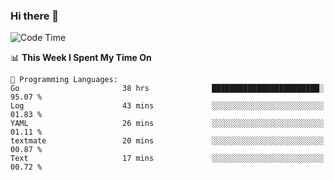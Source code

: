 ### Hi there 👋

<!--
**CrazyCollin/crazycollin** is a ✨ _special_ ✨ repository because its `README.md` (this file) appears on your GitHub profile.

Here are some ideas to get you started:

- 🔭 I’m currently working on ...
- 🌱 I’m currently learning ...
- 👯 I’m looking to collaborate on ...
- 🤔 I’m looking for help with ...
- 💬 Ask me about ...
- 📫 How to reach me: ...
- 😄 Pronouns: ...
- ⚡ Fun fact: ...
-->

<!--START_SECTION:waka-->
![Code Time](http://img.shields.io/badge/Code%20Time-1%2C609%20hrs%2023%20mins-blue)

📊 **This Week I Spent My Time On** 

```text
💬 Programming Languages: 
Go                       38 hrs              ████████████████████████░   95.07 % 
Log                      43 mins             ░░░░░░░░░░░░░░░░░░░░░░░░░   01.83 % 
YAML                     26 mins             ░░░░░░░░░░░░░░░░░░░░░░░░░   01.11 % 
textmate                 20 mins             ░░░░░░░░░░░░░░░░░░░░░░░░░   00.87 % 
Text                     17 mins             ░░░░░░░░░░░░░░░░░░░░░░░░░   00.72 % 
```


<!--END_SECTION:waka-->
